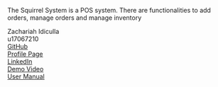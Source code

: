 The Squirrel System is a POS system. There are functionalities to add orders, manage orders and manage inventory <br/>

Zachariah Idiculla <br/>
u17067210 <br/>
[GitHub](https://github.com/ZachariahIdiculla) <br/> 
[Profile Page](https://ZachariahIdiculla.github.io/) <br/> 
[LinkedIn](https://www.linkedin.com/in/zachariah-idiculla-349692184) <br/>
[Demo Video](https://drive.google.com/file/d/19CkbDg6jWSmvetRqJof4ZG1JyjwvdBTC/view?usp=sharing) <br/>
[User Manual](https://drive.google.com/file/d/1xxcNPux3_r_W77u0yYSxY-6WLxF2bDQw/view?usp=sharing)
